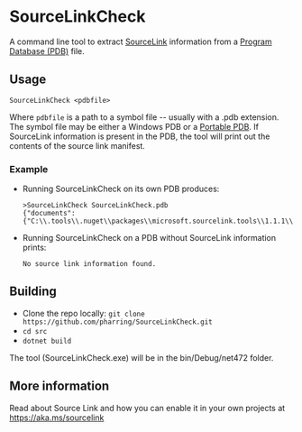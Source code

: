 # SourceLinkCheck
A command line tool to extract [SourceLink](https://aka.ms/sourcelink) information from a [Program Database (PDB)](https://wikipedia.org/wiki/Program_database) file.

## Usage
`SourceLinkCheck <pdbfile>`

Where `pdbfile` is a path to a symbol file -- usually with a .pdb extension. The symbol file may be either a Windows PDB or a [Portable PDB](https://learn.microsoft.com/windows-hardware/drivers/debugger/symbols-portable-pdb).
If SourceLink information is present in the PDB, the tool will print out the contents of the source link manifest.

### Example
- Running SourceLinkCheck on its own PDB produces:
  ```
  >SourceLinkCheck SourceLinkCheck.pdb
  {"documents":{"C:\\.tools\\.nuget\\packages\\microsoft.sourcelink.tools\\1.1.1\\contentFiles\\cs\\netstandard2.0\\*":"https://raw.githubusercontent.com/dotnet/sourcelink/3539d92ff8bd5ddc3277f94bf3d1e04818c3d0ab/src/SourceLink.Tools/*","C:\\github\\pharring\\sourcelinkcheck\\*":"https://raw.githubusercontent.com/pharring/sourcelinkcheck/de62087fac77f813c26419e389499719d73dc033/*"}}
  ```

- Running SourceLinkCheck on a PDB without SourceLink information prints:
  ```
  No source link information found.
  ```

## Building
- Clone the repo locally: `git clone https://github.com/pharring/SourceLinkCheck.git`
- `cd src`
- `dotnet build`

The tool (SourceLinkCheck.exe) will be in the bin/Debug/net472 folder.

## More information
Read about Source Link and how you can enable it in your own projects at https://aka.ms/sourcelink
